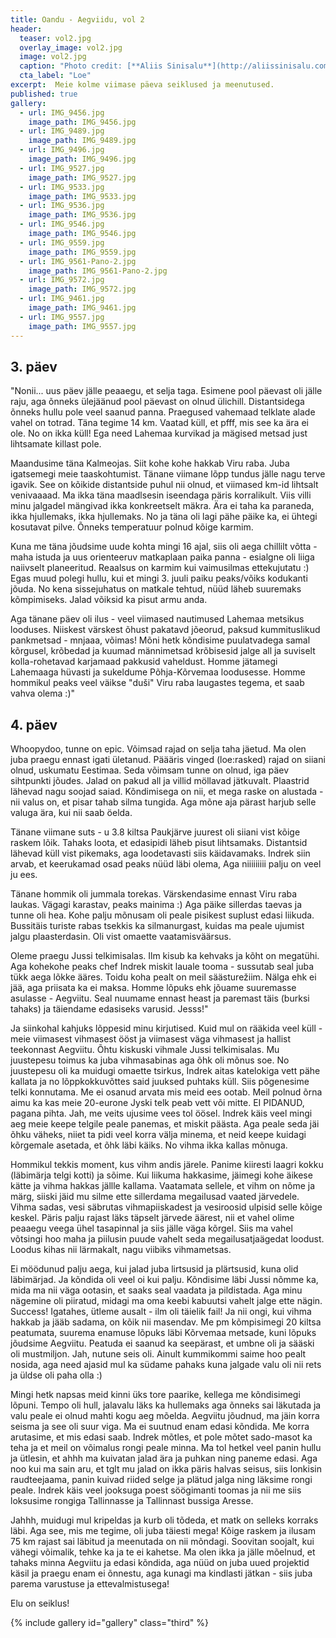 ```yaml
---
title: Oandu - Aegviidu, vol 2
header:
  teaser: vol2.jpg
  overlay_image: vol2.jpg
  image: vol2.jpg
  caption: "Photo credit: [**Aliis Sinisalu**](http://aliissinisalu.com)"
  cta_label: "Loe"
excerpt:  Meie kolme viimase päeva seiklused ja meenutused.
published: true
gallery:
  - url: IMG_9456.jpg
    image_path: IMG_9456.jpg
  - url: IMG_9489.jpg
    image_path: IMG_9489.jpg
  - url: IMG_9496.jpg
    image_path: IMG_9496.jpg
  - url: IMG_9527.jpg
    image_path: IMG_9527.jpg
  - url: IMG_9533.jpg
    image_path: IMG_9533.jpg
  - url: IMG_9536.jpg
    image_path: IMG_9536.jpg
  - url: IMG_9546.jpg
    image_path: IMG_9546.jpg
  - url: IMG_9559.jpg
    image_path: IMG_9559.jpg
  - url: IMG_9561-Pano-2.jpg
    image_path: IMG_9561-Pano-2.jpg
  - url: IMG_9572.jpg
    image_path: IMG_9572.jpg
  - url: IMG_9461.jpg
    image_path: IMG_9461.jpg
  - url: IMG_9557.jpg
    image_path: IMG_9557.jpg
---
```

## 3. päev

"Nonii... uus päev jälle peaaegu, et selja taga. Esimene pool päevast oli jälle raju, aga õnneks ülejäänud pool päevast on olnud ülichill. Distantsidega õnneks hullu pole veel saanud panna. Praegused vahemaad telklate alade vahel on totrad. Täna tegime 14 km. Vaatad küll, et pfff, mis see ka ära ei ole. No on ikka küll! Ega need Lahemaa kurvikad ja mägised metsad just lihtsamate killast pole.

Maandusime täna Kalmeojas. Siit kohe kohe hakkab Viru raba. Juba igatsemegi meie taaskohtumist. Tänane viimane lõpp tundus jälle nagu terve igavik. See on kõikide distantside puhul nii olnud, et viimased km-id lihtsalt venivaaaad. Ma ikka täna maadlsesin iseendaga päris korralikult. Viis villi minu jalgadel mängivad ikka konkreetselt mäkra. Ära ei taha ka paraneda, ikka hjullemaks, ikka hjullemaks. No ja täna oli lagi pähe päike ka, ei ühtegi kosutavat pilve. Õnneks temperatuur polnud kõige karmim. 

Kuna me täna jõudsime uude kohta mingi 16 ajal, siis oli aega chillilt võtta - maha istuda ja uus orienteeruv matkaplaan paika panna - esialgne oli liiga naiivselt planeeritud. Reaalsus on karmim kui vaimusilmas ettekujutatu :) Egas muud polegi hullu, kui et mingi 3. juuli paiku peaks/võiks kodukanti jõuda. No kena sissejuhatus on matkale tehtud, nüüd läheb suuremaks kõmpimiseks. Jalad võiksid ka pisut armu anda.

Aga tänane päev oli ilus - veel viimased nautimused Lahemaa metsikus looduses. Niiskest värskest õhust pakatavd jõeorud, paksud kummituslikud pankmetsad - mnjaaa, võimas! Mõni hetk kõndisime puulatvadega samal kõrgusel, krõbedad ja kuumad männimetsad krõbisesid jalge all ja suviselt kolla-rohetavad karjamaad pakkusid vaheldust. Homme jätamegi Lahemaaga hüvasti ja sukeldume Põhja-Kõrvemaa loodusesse. Homme hommikul peaks veel väikse "duši" Viru raba laugastes tegema, et saab vahva olema :)"


## 4. päev

Whoopydoo, tunne on epic. Võimsad rajad on selja taha jäetud. Ma olen juba praegu ennast igati ületanud. Päääris vinged (loe:rasked) rajad on siiani olnud, uskumatu Eestimaa. Seda võimsam tunne on olnud, iga päev sihtpunkti jõudes. Jalad on pakud all ja villid möllavad jätkuvalt. Plaastrid lähevad nagu soojad saiad. Kõndimisega on nii, et mega raske on alustada - nii valus on, et pisar tahab silma tungida. Aga mõne aja pärast harjub selle valuga ära, kui nii saab öelda.

Tänane viimane suts - u 3.8 kiltsa Paukjärve juurest oli siiani vist kõige raskem lõik. Tahaks loota, et edasipidi läheb pisut lihtsamaks. Distantsid lähevad küll vist pikemaks, aga loodetavasti siis käidavamaks. Indrek siin arvab, et keerukamad osad peaks nüüd läbi olema, Aga niiiiiiiii palju on veel ju ees.

Tänane hommik oli jummala torekas. Värskendasime ennast Viru raba laukas. Vägagi karastav, peaks mainima :) Aga päike sillerdas taevas ja tunne oli hea. Kohe palju mõnusam oli peale pisikest suplust edasi liikuda. Bussitäis turiste rabas tsekkis ka silmanurgast, kuidas ma peale ujumist jalgu plaasterdasin. Oli vist omaette vaatamisväärsus.

Oleme praegu Jussi telkimisalas. Ilm kisub ka kehvaks ja kõht on megatühi. Aga kohekohe peaks chef Indrek miskit lauale tooma - sussutab seal juba tükk aega lõkke ääres. Toidu koha pealt on meil säästurežiim. Nälga ehk ei jää, aga priisata ka ei maksa. Homme lõpuks ehk jõuame suuremasse asulasse - Aegviitu. Seal nuumame ennast heast ja paremast täis (burksi tahaks) ja täiendame edasiseks varusid. Jesss!"


Ja siinkohal kahjuks lõppesid minu kirjutised. Kuid mul on rääkida veel küll - meie viimasest vihmasest ööst ja viimasest väga vihmasest ja hallist teekonnast Aegviitu. Õhtu kiskuski vihmale Jussi telkimisalas. Mu juustepesu toimus ka juba vihmasabinas aga õhk oli mõnus soe. No juustepesu oli ka muidugi omaette tsirkus, Indrek aitas katelokiga vett pähe kallata  ja no lõppkokkuvõttes said juuksed puhtaks küll. Siis põgenesime telki konnutama. Me ei osanud arvata mis meid ees ootab. Meil polnud õrna aimu ka kas meie 20-eurone Jyski telk peab vett või mitte. EI PIDANUD, pagana pihta. Jah, me veits ujusime vees tol öösel. Indrek käis veel mingi aeg meie keepe telgile peale panemas, et miskit päästa. Aga peale seda jäi õhku väheks, niiet ta pidi veel korra välja minema, et neid keepe kuidagi kõrgemale asetada, et õhk läbi käiks. No vihma ikka kallas mõnuga. 

Hommikul tekkis moment, kus vihm andis järele. Panime kiiresti laagri kokku (läbimärja telgi kotti) ja sõime. Kui liikuma hakkasime, jäimegi kohe äikese kätte ja vihma hakkas jällle kallama. Vaatamata sellele, et vihm on nõme ja märg, siiski jäid mu silme ette sillerdama megailusad vaated järvedele. Vihma sadas, vesi säbrutas vihmapiiskadest ja vesiroosid ulpisid selle kõige keskel. Päris palju rajast läks täpselt järvede äärest, nii et vahel olime peaaegu veega ühel tasapinnal ja siis jälle väga kõrgel. Siis ma vahel võtsingi hoo maha ja piilusin puude vahelt seda megailusatjaägedat loodust. Loodus kihas nii lärmakalt, nagu viibiks vihmametsas.

Ei möödunud palju aega, kui jalad juba lirtsusid ja plärtsusid, kuna olid läbimärjad. Ja kõndida oli veel oi kui palju. Kõndisime läbi Jussi nõmme ka, mida ma nii väga ootasin, et saaks seal vaadata ja pildistada. Aga minu nägemine oli piiratud, midagi ma oma keebi kabuutsi vahelt jalge ette nägin. Success! Igatahes, ütleme ausalt - ilm oli täielik fail! Ja nii ongi, kui vihma hakkab ja jääb sadama, on kõik nii masendav. Me pm kõmpisimegi 20 kiltsa peatumata, suurema enamuse lõpuks läbi Kõrvemaa metsade, kuni lõpuks jõudsime Aegviitu. Peatuda ei saanud ka seepärast, et umbne oli ja sääski oli mustmiljon. Jah, nutune seis oli. Ainult kummikommi saime hoo pealt nosida, aga need ajasid mul ka südame pahaks kuna jalgade valu oli nii rets ja üldse oli paha olla :) 

Mingi hetk napsas meid kinni üks tore paarike, kellega me kõndisimegi lõpuni. Tempo oli hull, jalavalu läks ka hullemaks aga õnneks sai läkutada ja valu peale ei olnud mahti kogu aeg mõelda. Aegviitu jõudnud, ma jäin korra seisma ja see oli suur viga. Ma ei suutnud enam edasi kõndida. Me korra arutasime, et mis edasi saab. Indrek mõtles, et pole mõtet sado-masot ka teha ja et meil on võimalus rongi peale minna. Ma tol hetkel veel panin hullu ja ütlesin, et ahhh ma kuivatan jalad ära ja puhkan ning paneme edasi. Aga noo kui ma sain aru, et tglt mu jalad on ikka päris halvas seisus, siis lonkisin raudteejaama, panin kuivad riided selge ja plätud jalga ning läksime rongi peale. Indrek käis veel jooksuga poest söögimanti toomas ja nii me siis loksusime rongiga Tallinnasse ja Tallinnast bussiga Aresse. 

Jahhh, muidugi mul kripeldas ja kurb oli tõdeda, et matk on selleks korraks läbi. Aga see, mis me tegime, oli juba täiesti mega! Kõige raskem ja ilusam 75 km rajast sai läbitud ja meenutada on nii mõndagi. Soovitan soojalt, kui vähegi võimalik, tehke ka ja te ei kahetse. Ma olen ikka ja jälle mõelnud, et tahaks minna Aegviitu ja edasi kõndida, aga nüüd on juba uued projektid käsil ja praegu enam ei õnnestu, aga kunagi ma kindlasti jätkan - siis juba parema varustuse ja ettevalmistusega!

Elu on seiklus!

{% include gallery id="gallery" class="third" %}
